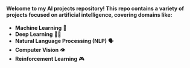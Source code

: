 
#### Welcome to my **AI** projects repository! This repo contains a variety of projects focused on artificial intelligence, covering domains like:

- **Machine Learning** 🧠
- **Deep Learning** 🕵️‍♂️
- **Natural Language Processing (NLP)** 🗣️
- **Computer Vision** 👁️
- **Reinforcement Learning** 🎮
